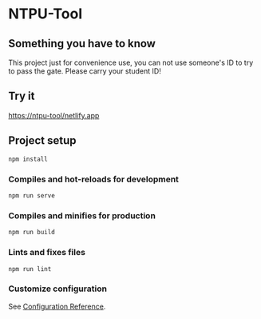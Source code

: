 # NTPU-Tool

## Something you have to know

This project just for convenience use, you can not use someone's ID to try to pass the gate. 
Please carry your student ID!

## Try it

[https://ntpu-tool/netlify.app](https://ntpu-tool/netlify.app)

## Project setup
```
npm install
```

### Compiles and hot-reloads for development
```
npm run serve
```

### Compiles and minifies for production
```
npm run build
```

### Lints and fixes files
```
npm run lint
```

### Customize configuration
See [Configuration Reference](https://cli.vuejs.org/config/).
